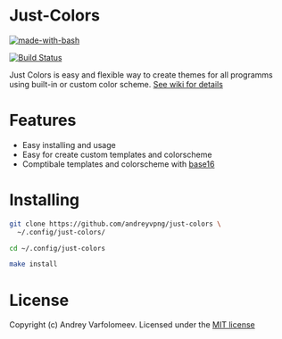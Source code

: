 Just-Colors
===========

[![made-with-bash](https://img.shields.io/badge/Made%20with-Bash-1f425f.svg)](https://www.gnu.org/software/bash/)

[![Build Status](https://travis-ci.com/andreyvpng/just-colors.svg?branch=master)](https://travis-ci.com/andreyvpng/just-colors)

Just Colors is easy and flexible way to create themes for all programms using built-in or custom color scheme. [See wiki for details](https://github.com/andreyvpng/just-colors/wiki/Usage)

# Features

  - Easy installing and usage
  - Easy for create custom templates and colorscheme
  - Comptibale templates and colorscheme with [base16](https://github.com/chriskempson/base16)

# Installing

```bash
git clone https://github.com/andreyvpng/just-colors \
  ~/.config/just-colors/

cd ~/.config/just-colors

make install
```

# License

Copyright (c) Andrey Varfolomeev. Licensed under the [MIT license](LICENSE.md)
